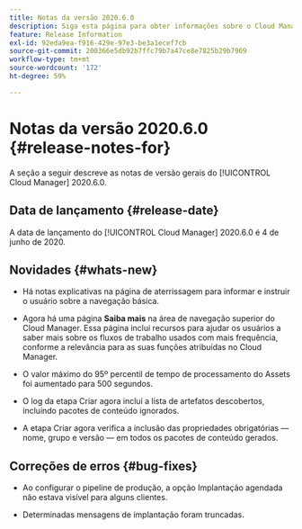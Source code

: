 ```yaml
---
title: Notas da versão 2020.6.0
description: Siga esta página para obter informações sobre o Cloud Manager 2020.6.0
feature: Release Information
exl-id: 92eda9ea-f916-429e-97e3-be3a1ecef7cb
source-git-commit: 200366e5db92b7ffc79b7a47ce8e7825b29b7969
workflow-type: tm+mt
source-wordcount: '172'
ht-degree: 59%

---
```


# Notas da versão 2020.6.0 {#release-notes-for}

A seção a seguir descreve as notas de versão gerais do [!UICONTROL Cloud Manager] 2020.6.0.

## Data de lançamento {#release-date}

A data de lançamento do [!UICONTROL Cloud Manager] 2020.6.0 é 4 de junho de 2020.

## Novidades {#whats-new}

* Há notas explicativas na página de aterrissagem para informar e instruir o usuário sobre a navegação básica.

* Agora há uma página **Saiba mais** na área de navegação superior do Cloud Manager. Essa página inclui recursos para ajudar os usuários a saber mais sobre os fluxos de trabalho usados com mais frequência, conforme a relevância para as suas funções atribuídas no Cloud Manager.

* O valor máximo do 95º percentil de tempo de processamento do Assets foi aumentado para 500 segundos.

* O log da etapa Criar agora inclui a lista de artefatos descobertos, incluindo pacotes de conteúdo ignorados.

* A etapa Criar agora verifica a inclusão das propriedades obrigatórias — nome, grupo e versão — em todos os pacotes de conteúdo gerados.

## Correções de erros {#bug-fixes}

* Ao configurar o pipeline de produção, a opção Implantação agendada não estava visível para alguns clientes.

* Determinadas mensagens de implantação foram truncadas.
